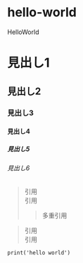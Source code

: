 # hello-world
HelloWorld

# 見出し1
## 見出し2
### 見出し3
#### 見出し4
##### 見出し5
###### 見出し6

> 引用  
> 引用
>> 多重引用

> 引用  
> 引用

~~~
print('hello world')
~~~
